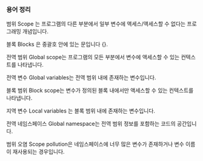 ### 용어 정리

범위 Scope 는
프로그램의 다른 부분에서 일부 변수에 액세스/액세스할 수 없다는 프로그래밍 개념입니다.

블록 Blocks 은
중괄호 안에 있는 문입니다 {}.

전역 범위 Global scope는
프로그램의 모든 부분에서 변수에 액세스할 수 있는 컨텍스트를 나타냅니다.

전역 변수 Global variables는
전역 범위 내에 존재하는 변수입니다.

블록 범위 Block scope는
변수가 정의된 블록 내에서만 액세스할 수 있는 컨텍스트를 나타냅니다.

지역 변수 Local variables 는
블록 범위 내에 존재하는 변수입니다.

전역 네임스페이스 Global namespace는
전역 범위 정보를 포함하는 코드의 공간입니다.

범위 오염 Scope pollution은
네임스페이스에 너무 많은 변수가 존재하거나 변수 이름이 재사용되는 경우입니다.
